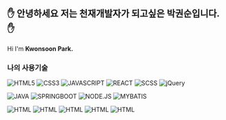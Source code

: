 ## ✋ 안녕하세요 저는 <b>천재개발자</b>가 되고싶은 박권순입니다. ✋ 
Hi I'm <b>Kwonsoon Park.</b>

### 나의 사용기술
![HTML5](https://img.shields.io/badge/HTML5-E34F26?style=for-the-badge&logo=HTML5&logoColor=white)
![CSS3](https://img.shields.io/badge/CSS-1572B6?style=for-the-badge&logo=css3&logoColor=white)
![JAVASCRIPT](https://img.shields.io/badge/JAVASCRIPT-F7DF1E?labelColor=c9b51e&style=for-the-badge&logo=javascript&logoColor=000000)
![REACT](https://img.shields.io/badge/REACT-222222?style=for-the-badge&logo=REACT&logoColor=61DAFB)
![SCSS](https://img.shields.io/badge/SASS-CC6699?style=for-the-badge&logo=SASS&logoColor=white)
![jQuery](https://img.shields.io/badge/jQuery-0769AD?style=for-the-badge&logo=jQuery&logoColor=white)


![JAVA](https://img.shields.io/badge/JAVA-FC9815?style=for-the-badge&logo=JAVA&logoColor=white)
![SPRINGBOOT](https://img.shields.io/badge/SPRINGBOOT-6DB33F?style=for-the-badge&logo=SPRINGBOOT&logoColor=white)
![NODE.JS](https://img.shields.io/badge/Node.js-339933?style=for-the-badge&logo=Node.js&logoColor=white)
![MYBATIS](https://img.shields.io/badge/MYBATIS-D20505?style=for-the-badge&logo=MYBATIS&logoColor=white)


<!---![SPRING](https://img.shields.io/badge/SPRING-6DB33F?style=for-the-badge&logo=SPRING&logoColor=white)--->


<img alt="HTML" src ="https://img.shields.io/badge/HTML5.svg?&style=for-the-badge&logo=HTML5&logoColor=#E34F26"/>
<img alt="HTML" src ="https://img.shields.io/badge/원하는 아이콘.svg?&style=for-the-badge&logo=벳지내 글자&logoColor=벳지 글자 색"/>
<img alt="HTML" src ="https://img.shields.io/badge/원하는 아이콘.svg?&style=for-the-badge&logo=벳지내 글자&logoColor=벳지 글자 색"/>
<img alt="HTML" src ="https://img.shields.io/badge/원하는 아이콘.svg?&style=for-the-badge&logo=벳지내 글자&logoColor=벳지 글자 색"/>
<img alt="HTML" src ="https://img.shields.io/badge/원하는 아이콘.svg?&style=for-the-badge&logo=벳지내 글자&logoColor=벳지 글자 색"/>


<!---
- 👀 I’m interested in ...
- 🌱 I’m currently learning ...
- 💞️ I’m looking to collaborate on ...
- 📫 How to reach me ...
--->
<!---
Pmp4/Pmp4 is a ✨ special ✨ repository because its `README.md` (this file) appears on your GitHub profile.
You can click the Preview link to take a look at your changes.
--->
